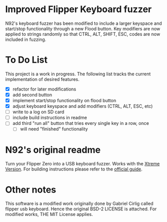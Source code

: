 # Improved Flipper Keyboard fuzzer
N92's keyboard fuzzer has been modified to include a larger keyspace and start/stop functionality through a new Flood button. Key modifiers are now applied to strings randomly so that CTRL, ALT, SHIFT, ESC, codes are now included in fuzzing. 

# To Do List

This project is a work in progress. The following list tracks the current implementation of desired features. 

- [X] refactor for later modifications
- [X] add second button 
- [X] implement start/stop functionality on flood button
- [X] adjust keyboard keyspace and add modifiers (CTRL, ALT, ESC, etc)
- [ ] write to a log on SD card
- [ ] include build instructions in readme
- [ ] add third "run all" button that tries every single key in a row, once
    - [ ] will need "finished" functionality

# N92's original readme
Turn your Flipper Zero into a USB keyboard fuzzer. Works with the [Xtreme Version](https://github.com/Flipper-XFW/Xtreme-Firmware). 
For building instructions please refer to the [official guide](https://github.com/Flipper-XFW/Xtreme-Firmware#build-it-yourself).

# Other notes

This software is a modified work originally done by Gabriel Cirlig called flipper usb keyboard. Hence the original BSD-2 LICENSE is attached. For modified works, THE MIT License applies. 

